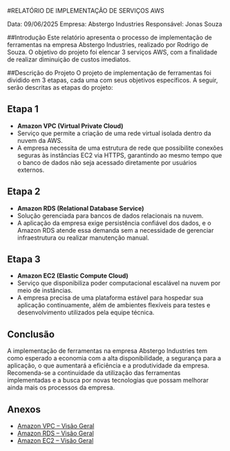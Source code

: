 #RELATÓRIO DE IMPLEMENTAÇÃO DE SERVIÇOS AWS

Data: 09/06/2025
Empresa: Abstergo Industries
Responsável: Jonas Souza

##Introdução
Este relatório apresenta o processo de implementação de ferramentas na empresa Abstergo Industries, realizado por Rodrigo de Souza. O objetivo do projeto foi elencar 3 serviços AWS, com a finalidade de realizar diminuição de custos imediatos.

##Descrição do Projeto
O projeto de implementação de ferramentas foi dividido em 3 etapas, cada uma com seus objetivos específicos. A seguir, serão descritas as etapas do projeto:

## Etapa 1
- **Amazon VPC (Virtual Private Cloud)**  
- Serviço que permite a criação de uma rede virtual isolada dentro da nuvem da AWS.  
- A empresa necessita de uma estrutura de rede que possibilite conexões seguras às instâncias EC2 via HTTPS, garantindo ao mesmo tempo que o banco de dados não seja acessado diretamente por usuários externos.

## Etapa 2
- **Amazon RDS (Relational Database Service)**  
- Solução gerenciada para bancos de dados relacionais na nuvem.  
- A aplicação da empresa exige persistência confiável dos dados, e o Amazon RDS atende essa demanda sem a necessidade de gerenciar infraestrutura ou realizar manutenção manual.

## Etapa 3
- **Amazon EC2 (Elastic Compute Cloud)**  
- Serviço que disponibiliza poder computacional escalável na nuvem por meio de instâncias.  
- A empresa precisa de uma plataforma estável para hospedar sua aplicação continuamente, além de ambientes flexíveis para testes e desenvolvimento utilizados pela equipe técnica.

## Conclusão
A implementação de ferramentas na empresa Abstergo Industries tem como esperado a economia com a alta disponibilidade, a segurança para a aplicação, o que aumentará a eficiência e a produtividade da empresa. Recomenda-se a continuidade da utilização das ferramentas implementadas e a busca por novas tecnologias que possam melhorar ainda mais os processos da empresa.

## Anexos
- [Amazon VPC – Visão Geral](https://aws.amazon.com/pt/vpc/)
- [Amazon RDS – Visão Geral](https://aws.amazon.com/pt/rds/)
- [Amazon EC2 – Visão Geral](https://aws.amazon.com/pt/ec2/)
